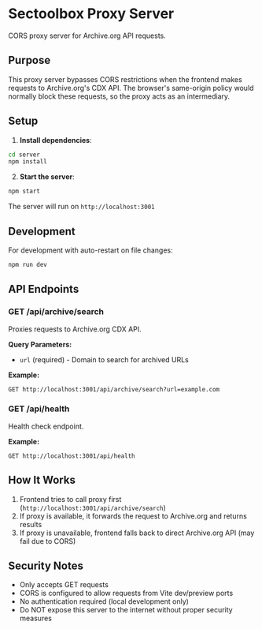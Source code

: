 # Sectoolbox Proxy Server

CORS proxy server for Archive.org API requests.

## Purpose

This proxy server bypasses CORS restrictions when the frontend makes requests to Archive.org's CDX API. The browser's same-origin policy would normally block these requests, so the proxy acts as an intermediary.

## Setup

1. **Install dependencies**:
```bash
cd server
npm install
```

2. **Start the server**:
```bash
npm start
```

The server will run on `http://localhost:3001`

## Development

For development with auto-restart on file changes:
```bash
npm run dev
```

## API Endpoints

### GET /api/archive/search
Proxies requests to Archive.org CDX API.

**Query Parameters:**
- `url` (required) - Domain to search for archived URLs

**Example:**
```
GET http://localhost:3001/api/archive/search?url=example.com
```

### GET /api/health
Health check endpoint.

**Example:**
```
GET http://localhost:3001/api/health
```

## How It Works

1. Frontend tries to call proxy first (`http://localhost:3001/api/archive/search`)
2. If proxy is available, it forwards the request to Archive.org and returns results
3. If proxy is unavailable, frontend falls back to direct Archive.org API (may fail due to CORS)

## Security Notes

- Only accepts GET requests
- CORS is configured to allow requests from Vite dev/preview ports
- No authentication required (local development only)
- Do NOT expose this server to the internet without proper security measures
